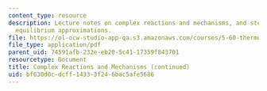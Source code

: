 ```yaml
---
content_type: resource
description: Lecture notes on complex reactions and mechanisms, and steady-state and
  equilibrium approximations.
file: https://ol-ocw-studio-app-qa.s3.amazonaws.com/courses/5-60-thermodynamics-kinetics-spring-2008/bf630d0cdcff14333f246bac5afe5686_5_60_lecture32.pdf
file_type: application/pdf
parent_uid: 74591afb-232e-eb20-5c41-17359f843701
resourcetype: Document
title: Complex Reactions and Mechanisms (continued)
uid: bf630d0c-dcff-1433-3f24-6bac5afe5686
---
```

